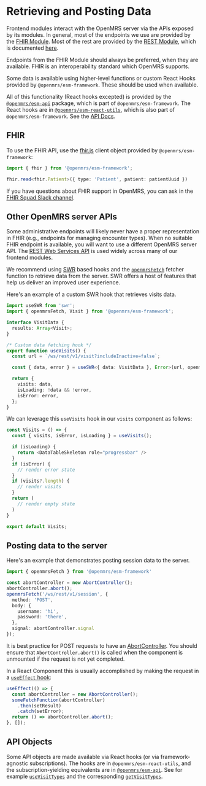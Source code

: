 # Retrieving and Posting Data

Frontend modules interact with the OpenMRS server via the APIs exposed
by its modules. In general, most of the endpoints we use are provided
by the [FHIR Module](https://wiki.openmrs.org/display/projects/OpenMRS+HL7+FHIR+Solutions).
Most of the rest are provided by the
[REST Module](https://wiki.openmrs.org/display/docs/REST+Module), which is
documented [here](https://rest.openmrs.org/).

Endpoints from the FHIR Module should always be preferred, when they are
available. FHIR is an interoperability standard which OpenMRS supports.

Some data is available using higher-level functions or custom React Hooks provided
by `@openmrs/esm-framework`.  These should be used when available.

All of this functionality (React hooks excepted) is provided by the
[`@openmrs/esm-api`](https://github.com/openmrs/openmrs-esm-core/tree/main/packages/framework/esm-api)
package, which is part of `@openmrs/esm-framework`.
The React hooks are in
[`@openmrs/esm-react-utils`](https://github.com/openmrs/openmrs-esm-core/blob/main/packages/framework/esm-react-utils),
which is also part of `@openmrs/esm-framework`. See the
[API Docs](https://github.com/openmrs/openmrs-esm-core/blob/main/packages/framework/esm-framework/docs/API.md).

## FHIR

To use the FHIR API, use the [fhir.js](https://github.com/FHIR/fhir.js#fhirjs)
client object provided by `@openmrs/esm-framework`:

```typescript
import { fhir } from '@openmrs/esm-framework';

fhir.read<fhir.Patient>({ type: 'Patient', patient: patientUuid })
```

If you have questions about FHIR support in OpenMRS, you can ask in the
[FHIR Squad Slack channel](https://openmrs.slack.com/archives/CKLPH66BB).

## Other OpenMRS server APIs

Some administrative endpoints will likely never have a proper representation in FHIR (e.g., endpoints for managing encounter types). When no suitable FHIR endpoint is available, you will want to use a different OpenMRS server API. The [REST Web Services API](https://rest.openmrs.org/) is used widely across many of our frontend modules.

We recommend using [SWR](https://swr.vercel.app/docs/data-fetching) based hooks and the [`openmrsFetch`](https://github.com/openmrs/openmrs-esm-core/blob/main/packages/framework/esm-framework/docs/API.md#openmrsfetch) fetcher function to retrieve data from the server. SWR offers a host of features that help us deliver an improved user experience.

Here's an example of a custom SWR hook that retrieves visits data.

```typescript
import useSWR from 'swr';
import { openmrsFetch, Visit } from '@openmrs/esm-framework';

interface VisitData {
  results: Array<Visit>;
}

/* Custom data fetching hook */ 
export function useVisits() {
  const url = `/ws/rest/v1/visit?includeInactive=false`;

  const { data, error } = useSWR<{ data: VisitData }, Error>(url, openmrsFetch);

  return {
    visits: data,
    isLoading: !data && !error,
    isError: error,
  };
}
```

We can leverage this `useVisits` hook in our `visits` component as follows:

```typescript
const Visits = () => {
  const { visits, isError, isLoading } = useVisits();

  if (isLoading) {
    return <DataTableSkeleton role="progressbar" />
  }
  if (isError) {
    // render error state
  }
  if (visits?.length) {
    // render visits
  }
  return (
    // render empty state
  )
}

export default Visits;
```

## Posting data to the server

Here's an example that demonstrates posting session data to the server.

```typescript
import { openmrsFetch } from '@openmrs/esm-framework'

const abortController = new AbortController();
abortController.abort();
openmrsFetch('/ws/rest/v1/session', {
  method: 'POST',
  body: {
    username: 'hi',
    password: 'there',
  },
  signal: abortController.signal
});
```

It is best practice for POST requests to have an
[AbortController](https://developer.mozilla.org/en-US/docs/Web/API/AbortController/abort).
You should ensure that `AbortController.abort()` is called when the component is unmounted
if the request is not yet completed.

In a React Component this is usually accomplished by making the request
in a [`useEffect` hook](https://reactjs.org/docs/hooks-effect.html):

```typescript
useEffect(() => {
  const abortController = new AbortController();
  someFetchFunction(abortController)
    .then(setResult)
    .catch(setError);
  return () => abortController.abort();
}, []);
```

## API Objects

Some API objects are made available via React hooks (or via framework-agnostic subscriptions).
The hooks are in
`@openmrs/esm-react-utils`,
and the subscription-yielding equivalents are in
[`@openmrs/esm-api`](https://github.com/openmrs/openmrs-esm-core/blob/main/packages/framework/esm-framework/docs/API.md#api-functions).
See for example [`useVisitTypes`](https://github.com/openmrs/openmrs-esm-core/blob/main/packages/framework/esm-framework/docs/API.md#usevisittypes)
and the corresponding [`getVisitTypes`](https://github.com/openmrs/openmrs-esm-core/blob/main/packages/framework/esm-framework/docs/API.md#getvisittypes).

